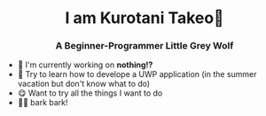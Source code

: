 <h1 align="center">I am Kurotani Takeo🐺</h1>
<h3 align="center">A Beginner-Programmer Little Grey Wolf</h3>

- 🤯 I'm currently working on **nothing!?**
- 🤔 Try to learn how to develope a UWP application (in the summer vacation but don't know what to do)
- 😋 Want to try all the things I want to do
- 🐱‍💻 bark bark! 
